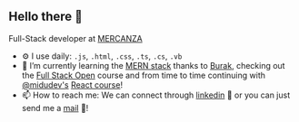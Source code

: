 
## Hello there 👋

Full-Stack developer at [MERCANZA](https://www.mercanza.es/)

- ⚙️ I use daily: `.js`, `.html`, `.css`, `.ts`, `.cs`, `.vb`
- 🌱 I’m currently learning the [MERN stack](https://www.udemy.com/course/the-web-dev-bootcamp/) thanks to [Burak](https://github.com/burakorkmez), checking out the [Full Stack Open](https://fullstackopen.com/es/) course and from time to time continuing with [@midudev's](https://github.com/midudev) [React course](https://cursoreact.dev/)!
- 📫 How to reach me: We can connect through [linkedin](https://www.linkedin.com/in/alexandru-cristian-cucuruzeanu) 💼 or you can just send me a [mail](mailto:alexandrucristian.cucuruzeanu@gmail.com) 📧!
